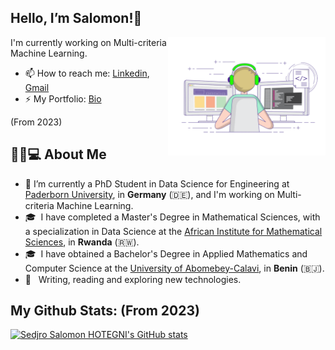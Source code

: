 ## $\text{Hello, I'm Salomon!}$👋

<img width="50%" align="right" alt="Github" src="https://github.com/salomonhotegni/salomonhotegni/blob/43609c18cd9fa8d1d1bb00268eb1d1ada626121e/tools/images/giphy.gif" />

I'm currently working on Multi-criteria Machine Learning.

- 📫 How to reach me: [Linkedin](https://www.linkedin.com/in/s%C3%A8djro-salomon-hotegni-82a03a202/), [Gmail](mailto:salomon.hotegni@aims.ac.rw)
- ⚡ My Portfolio: [Bio](https://shsalomon.bio.link/) 

<img src="https://komarev.com/ghpvc/?username=salomonhotegni&style=flat-square&color=blue" alt=""/>(From 2023)


## 👨🏻💻 About Me
- 🔭 I’m currently a PhD Student in Data Science for Engineering at [Paderborn University](https://en.cs.uni-paderborn.de/dse), in **Germany** (🇩🇪), and I'm working on Multi-criteria Machine Learning.
- 🎓 &nbsp;I have completed a Master's Degree in Mathematical Sciences, with a specialization in Data Science at the [African Institute for Mathematical Sciences](https://aims.ac.rw/), in **Rwanda** (🇷🇼).
- 🎓 &nbsp;I have obtained a Bachelor's Degree in Applied Mathematics and Computer Science at the [University of Abomebey-Calavi](https://uac.bj/), in **Benin** (🇧🇯).
- 🤔 &nbsp; Writing, reading and exploring new technologies.
<!--
**luelhagos/luelhagos** is a ✨ _special_ ✨ repository because its `README.md` (this file) appears on your GitHub profile.

Here are some ideas to get you started:

- 🔭 I’m currently working on ...
- 🌱 I’m currently learning ...
- 👯 I’m looking to collaborate on ...
- 🤔 I’m looking for help with ...
- 💬 Ask me about ...
- 📫 How to reach me: ...
- 😄 Pronouns: ...
- ⚡ Fun fact: ...
-->

## My Github Stats: (From 2023)

[![Sedjro Salomon HOTEGNI's GitHub stats](https://github-readme-stats.vercel.app/api?username=salomonhotegni&count_private=true&hide=contribs&show_icons=true&theme=radical)](https://github.com/anuraghazra/github-readme-stats)
<!--
<table class="center" style="width:100%;">
  <tr>
    <td align="center">
  <img align="center" src="https://github-readme-stats.vercel.app/api?username=salomonhotegni&count_private=true&hide=contribs&show_icons=true&theme=radical" />
    </td>
    <td align="center">
  <img align="center" src="https://github-readme-stats.vercel.app/api/top-langs/?username=salomonhotegni&langs_count=11&&layout=compact&theme=react&bg_color=060B0D&icon_color=F8D866&hide_border=true&show_icons=false&hide_border=true" />
</td>
  </tr>
</table>
-->


<!--
![Readme Card](https://github-readme-stats.vercel.app/api/pin/?username=salomonhotegni&repo=salomonhotegni.github.io)
[![Top Langs](https://github-readme-stats.vercel.app/api/top-langs/?username=salomonhotegni&layout=compact)](https://github.com/anuraghazra/github-readme-stats)
-->
